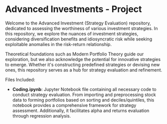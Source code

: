# Advanced Investments - Project

Welcome to the Advanced Investment (Strategy Evaluation) repository, dedicated to assessing the worthiness of various investment strategies. In this repository, we explore the nuances of investment strategies, considering diversification benefits and idiosyncratic risk while seeking exploitable anomalies in the risk-return relationship.

Theoretical foundations such as Modern Portfolio Theory guide our exploration, but we also acknowledge the potential for innovative strategies to emerge. Whether it's constructing predefined strategies or devising new ones, this repository serves as a hub for strategy evaluation and refinement.

Files Included:
- **Coding.ipynb**: Jupyter Notebook file containing all necessary code to conduct strategy evaluation. From importing and preprocessing stock data to forming portfolios based on sorting and deciles/quintiles, this notebook provides a comprehensive framework for strategy assessment. Additionally, it facilitates alpha and returns evaluation through regression analysis.

